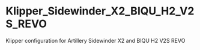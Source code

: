 # Klipper_Sidewinder_X2_BIQU_H2_V2S_REVO
Klipper configuration for Artillery Sidewinder X2 and BIQU H2 V2S REVO
